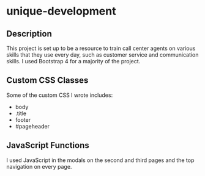 # unique-development

## Description
This project is set up to be a resource to train call center agents on various skills that they use every day, such as customer service and communication skills. I used Bootstrap 4 for a majority of the project.

## Custom CSS Classes

Some of the custom CSS I wrote includes:
* body
* .title
* footer
* #pageheader

## JavaScript Functions
I used JavaScript in the modals on the second and third pages and the top navigation on every page.
